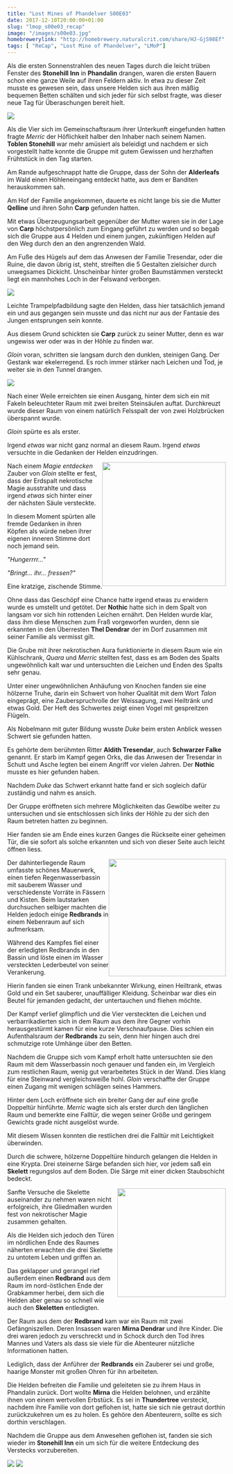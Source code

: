 ```yaml
---
title: "Lost Mines of Phandelver S00E03"
date: 2017-12-10T20:00:00+01:00
slug: "lmop_s00e03_recap"
image: "/images/s00e03.jpg"
homebrewerylink: "http://homebrewery.naturalcrit.com/share/HJ-GjS98Ef"
tags: [ "ReCap", "Lost Mine of Phandelver", "LMoP"]
---
```


Als die ersten Sonnenstrahlen des neuen Tages durch die leicht trüben Fenster des **Stonehill Inn** in **Phandalin** drangen, waren die ersten Bauern schon eine ganze Weile auf ihren Feldern aktiv. In etwa zu dieser Zeit musste es gewesen sein, dass unsere Helden sich aus ihren mäßig bequemen Betten schälten und sich jeder für sich selbst fragte, was dieser neue Tag für Überaschungen bereit hielt.

<img src='https://i.imgur.com/6ei2Yh3.jpg' />

Als die Vier sich im Gemeinschaftsraum ihrer Unterkunft eingefunden hatten fragte _Merric_ der Höflichkeit halber den Inhaber nach seinem Namen.
**Toblen Stonehill** war mehr amüsiert als beleidigt und nachdem er sich vorgestellt hatte konnte die Gruppe mit gutem Gewissen und herzhaften Frühtstück in den Tag starten.

Am Rande aufgeschnappt hatte die Gruppe, dass der Sohn der **Alderleafs** im Wald einen Höhleneingang entdeckt hatte, aus dem er Banditen herauskommen sah.

Am Hof der Familie angekommen, dauerte es nicht lange bis sie die Mutter **Qelline** und ihren Sohn **Carp** gefunden hatten.

Mit etwas Überzeugungsarbeit gegenüber der Mutter waren sie in der Lage von **Carp** höchstpersönlich zum Eingang geführt zu werden und so begab sich die Gruppe aus 4 Helden und einem jungen, zukünftigen Helden auf den Weg durch den an den angrenzenden Wald.

Am Fuße des Hügels auf dem das Anwesen der Familie Tresendar, oder die Ruine, die davon übrig ist, steht, streiften die 5 Gestalten zielsicher durch unwegsames Dickicht. Unscheinbar hinter großen Baumstämmen versteckt liegt ein mannhohes Loch in der Felswand verborgen.

<img src='https://i.imgur.com/xz03UJ9.jpg' />

Leichte Trampelpfadbildung sagte den Helden, dass hier tatsächlich jemand ein und aus gegangen sein musste und das nicht nur aus der Fantasie des Jungen entsprungen sein konnte.

Aus diesem Grund schickten sie **Carp** zurück zu seiner Mutter, denn es war ungewiss wer oder was in der Höhle zu finden war.

_Gloin_ voran, schritten sie langsam durch den dunklen, steinigen Gang. Der Gestank war ekelerregend. Es roch immer stärker nach Leichen und Tod, je weiter sie in den Tunnel drangen.

<img src='https://i.imgur.com/mO6eDh7.jpg' />

Nach einer Weile erreichten sie einen Ausgang, hinter dem sich ein mit Fakeln beleuchteter Raum mit zwei breiten Steinsäulen auftat. Durchkreuzt wurde dieser Raum von einem natürlich Felsspalt der von zwei Holzbrücken überspannt wurde.

_Gloin_ spürte es als erster.

Irgend _etwas_ war nicht ganz normal an diesem Raum. Irgend _etwas_ versuchte in die Gedanken der Helden einzudringen.

<img
  src='https://i.imgur.com/McEHEPJ.png'
  style='width:285px;
         float:right;
         shape-outside:url("https://i.imgur.com/McEHEPJ.png");
         '/>

Nach einem _Magie entdecken_ Zauber von _Gloin_ stellte er fest, dass der Erdspalt nekrotische Magie ausstrahlte und dass irgend _etwas_ sich hinter einer der nächsten Säule versteckte.

In diesem Moment spürten alle fremde Gedanken in ihren Köpfen als würde neben ihrer eigenen inneren Stimme dort noch jemand sein.

_"Hungerrrr..."_

_"Bringt... ihr... fressen?"_

Eine kratzige, zischende Stimme.

Ohne dass das Geschöpf eine Chance hatte irgend etwas zu erwidern wurde es umstellt und getötet. Der **Nothic** hatte sich in dem Spalt von langsam vor sich hin rottenden Leichen ernährt. Den Helden wurde klar, dass ihm diese Menschen zum Fraß vorgeworfen wurden, denn sie erkannten in den Überresten **Thel Dendrar** der im Dorf zusammen mit seiner Familie als vermisst gilt.

Die Grube mit ihrer nekrotischen Aura funktionierte in diesem Raum wie ein Kühlschrank, _Quara_ und _Merric_ stellten fest, dass es am Boden des Spalts ungewöhnlich kalt war und untersuchten die Leichen und Enden des Spalts sehr genau.

Unter einer ungewöhnlichen Anhäufung von Knochen fanden sie eine hölzerne Truhe, darin ein Schwert von hoher Qualität mit dem Wort _Talon_ eingeprägt, eine Zauberspruchrolle der Weissagung, zwei Heiltränk und etwas Gold. Der Heft des Schwertes zeigt einen Vogel mit gespreitzen Flügeln.

Als Nobelmann mit guter Bildung wusste _Duke_ beim ersten Anblick wessen Schwert sie gefunden hatten.

Es gehörte dem berühmten Ritter **Aldith Tresendar**, auch **Schwarzer Falke** genannt. Er starb im Kampf gegen Orks, die das Anwesen der Tresendar in Schutt und Asche legten bei einem Angriff vor vielen Jahren. Der **Nothic** musste es hier gefunden haben.

Nachdem _Duke_ das Schwert erkannt hatte fand er sich sogleich dafür zuständig und nahm es ansich.

Der Gruppe eröffneten sich mehrere Möglichkeiten das Gewölbe weiter zu untersuchen und sie entschlossen sich links der Höhle zu der sich den Raum betreten hatten zu beginnen.

Hier fanden sie am Ende eines kurzen Ganges die Rückseite einer geheimen Tür, die sie sofort als solche erkannten und sich von dieser Seite auch leicht öffnen liess.

<img
  src='https://i.imgur.com/okirUtZ.png'
  style='width:270px;
         float:right;
         shape-outside:url("https://i.imgur.com/okirUtZ.png");'/>

Der dahinterliegende Raum umfasste schönes Mauerwerk, einen tiefen Regenwasserbassin mit sauberem Wasser und verschiedenste Vorräte in Fässern und Kisten. Beim lautstarken durchsuchen selbiger machten die Helden jedoch einige **Redbrands** in einem Nebenraum auf sich aufmerksam.

Während des Kampfes fiel einer der erledigten Redbrands in den Bassin und löste einen im Wasser versteckten Lederbeutel von seiner Verankerung.

Hierin fanden sie einen Trank unbekannter Wirkung, einen Heiltrank, etwas Gold und ein Set sauberer, unauffälliger Kleidung. Scheinbar war dies ein Beutel für jemanden gedacht, der untertauchen und fliehen möchte.

Der Kampf verlief glimpflich und die Vier versteckten die Leichen und verbarrikadierten sich in dem Raum aus dem ihre Gegner vorhin herausgestürmt kamen für eine kurze Verschnaufpause. Dies schien ein Aufenthalsraum der **Redbrands** zu sein, denn hier hingen auch drei schmutzige rote Umhänge über den Betten.

Nachdem die Gruppe sich vom Kampf erholt hatte untersuchten sie den Raum mit dem Wasserbassin noch genauer und fanden ein, im Vergleich zum restlichen Raum, wenig gut verarbeitetes Stück in der Wand. Dies klang für eine Steinwand vergleichsweiße hohl. _Gloin_ verschaffte der Gruppe einen Zugang mit wenigen schlägen seines Hammers.

Hinter dem Loch eröffnete sich ein breiter Gang der auf eine große Doppeltür hinführte. _Merric_ wagte sich als erster durch den länglichen Raum und bemerkte eine Falltür, die wegen seiner Größe und geringem Gewichts grade nicht ausgelöst wurde.

Mit diesem Wissen konnten die restlichen drei die Falltür mit Leichtigkeit überwinden.

Durch die schwere, hölzerne Doppeltüre hindurch gelangen die Helden in eine Krypta. Drei steinerne Särge befanden sich hier, vor jedem saß ein **Skelett** regungslos auf dem Boden. Die Särge mit einer dicken Staubschicht bedeckt.

<img
  src='https://i.imgur.com/EijV9s8.png'
  style='width: 250px;
         float: right;
         shape-outside: url("https://i.imgur.com/EijV9s8.png");'/>

Sanfte Versuche die Skelette auseinander zu nehmen waren nicht erfolgreich, ihre Gliedmaßen wurden fest von nekrotischer Magie zusammen gehalten.

Als die Helden sich jedoch den Türen im nördlichen Ende des Raumes näherten erwachten die drei Skelette zu untotem Leben und griffen an.

Das geklapper und gerangel rief außerdem einen **Redbrand** aus dem Raum im nord-östlichen Ende der Grabkammer herbei, dem sich die Helden aber genau so schnell wie auch den **Skeletten** entledigten.

Der Raum aus dem der **Redbrand** kam war ein Raum mit zwei Gefängniszellen. Deren Insassen waren **Mirna Dendrar** und ihre Kinder. Die drei waren jedoch zu verschreckt und in Schock durch den Tod ihres Mannes und Vaters als dass sie viele für die Abenteurer nützliche Informationen hatten.

Lediglich, dass der Anführer der **Redbrands** ein Zauberer sei und große, haarige Monster mit großen Ohren für ihn arbeiteten.

Die Helden befreiten die Familie und geleiteten sie zu ihrem Haus in Phandalin zurück. Dort wollte **Mirna** die Helden belohnen, und erzählte ihnen von einem wertvollen Erbstück. Es sei in **Thundertree** versteckt, nachdem ihre Familie von dort geflohen ist, hatte sie sich nie getraut dorthin zurückzukehren um es zu holen. Es gehöre den Abenteurern, sollte es sich dorthin verschlagen.

Nachdem die Gruppe aus dem Anwesehen geflohen ist, fanden sie sich wieder im **Stonehill Inn** ein um sich für die weitere Entdeckung des Verstecks vorzubereiten.

<img src='https://i.imgur.com/0dhNSD9.png' />

<img src='https://i.imgur.com/3KdMDkO.jpg' />
